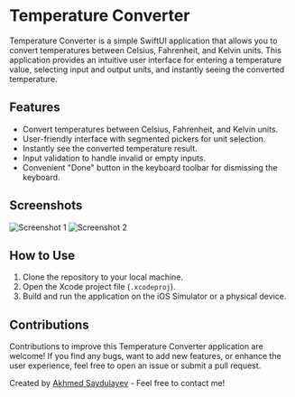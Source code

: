 # Temperature Converter

Temperature Converter is a simple SwiftUI application that allows you to convert temperatures between Celsius, Fahrenheit, and Kelvin units. This application provides an intuitive user interface for entering a temperature value, selecting input and output units, and instantly seeing the converted temperature.

## Features

- Convert temperatures between Celsius, Fahrenheit, and Kelvin units.
- User-friendly interface with segmented pickers for unit selection.
- Instantly see the converted temperature result.
- Input validation to handle invalid or empty inputs.
- Convenient "Done" button in the keyboard toolbar for dismissing the keyboard.

## Screenshots

![Screenshot 1](screenshots/screenshot1.png)
![Screenshot 2](screenshots/screenshot2.png)

## How to Use

1. Clone the repository to your local machine.
2. Open the Xcode project file (`.xcodeproj`).
3. Build and run the application on the iOS Simulator or a physical device.



## Contributions

Contributions to improve this Temperature Converter application are welcome! If you find any bugs, want to add new features, or enhance the user experience, feel free to open an issue or submit a pull request.


Created by [Akhmed Saydulayev](https://github.com/Saydulayev) - Feel free to contact me!
